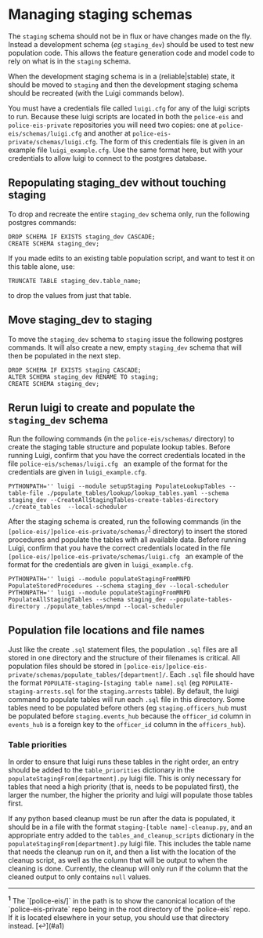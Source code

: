 # Managing staging schemas

The `staging` schema should not be in flux or have changes made on the fly. Instead a development schema (_eg_ `staging_dev`) should be used to test new population code. This allows the feature generation code and model code to rely on what is in the `staging` schema.

When the development staging schema is in a (reliable|stable) state, it should be moved to `staging` and then the development staging schema should be recreated (with the Luigi commands below).

You must have a credentials file called `luigi.cfg` for any of the luigi scripts to run. Because these luigi scripts are located in both the `police-eis` and `police-eis-private` repositories you will need two copies: one at `police-eis/schemas/luigi.cfg` and another at `police-eis-private/schemas/luigi.cfg`. The form of this credentials file is given in an example file `luigi_example.cfg`. Use the same format here, but with your credentials to allow luigi to connect to the postgres database.

## Repopulating staging_dev without touching staging

To drop and recreate the entire `staging_dev` schema only, run the following postgres commands:

```
DROP SCHEMA IF EXISTS staging_dev CASCADE;
CREATE SCHEMA staging_dev;
```

If you made edits to an existing table population script, and want to test it on this table alone, use:

```
TRUNCATE TABLE staging_dev.table_name;
```

to drop the values from just that table.

## Move staging_dev to staging

To move the `staging_dev` schema to `staging` issue the following postgres commands. It will also create a new, empty `staging_dev` schema that will then be populated in the next step.

```
DROP SCHEMA IF EXISTS staging CASCADE;
ALTER SCHEMA staging_dev RENAME TO staging;
CREATE SCHEMA staging_dev;
```

## Rerun luigi to create and populate the `staging_dev` schema

Run the following commands (in the `police-eis/schemas/` directory) to create the staging table structure and populate lookup tables. Before running Luigi, confirm that you have the correct credentials located in the file `police-eis/schemas/luigi.cfg ` an example of the format for the credentials are given in `luigi_example.cfg`.

```
PYTHONPATH='' luigi --module setupStaging PopulateLookupTables --table-file ./populate_tables/lookup/lookup_tables.yaml --schema staging_dev --CreateAllStagingTables-create-tables-directory ./create_tables  --local-scheduler
```

After the staging schema is created, run the following commands (in the `[police-eis/]police-eis-private/schemas/`<sup id="a1">[1](#f1)</sup> directory) to insert the stored procedures and populate the tables with all available data. Before running Luigi, confirm that you have the correct credentials located in the file `[police-eis/]police-eis-private/schemas/luigi.cfg ` an example of the format for the credentials are given in `luigi_example.cfg`.

```
PYTHONPATH='' luigi --module populateStagingFromMNPD PopulateStoredProcedures --schema staging_dev --local-scheduler
PYTHONPATH='' luigi --module populateStagingFromMNPD PopulateAllStagingTables --schema staging_dev --populate-tables-directory ./populate_tables/mnpd --local-scheduler
```

## Population file locations and file names

Just like the create `.sql` statement files, the population `.sql` files are all stored in one directory and the structure of their filenames is critical. All population files should be stored in `[police-eis/]police-eis-private/schemas/populate_tables/[department]/`. Each `.sql` file should have the format `POPULATE-staging-[staging table name].sql` (eg `POPULATE-staging-arrests.sql` for the `staging.arrests` table). By default, the luigi command to populate tables will run each `.sql` file in this directory. Some tables need to be populated before others (eg `staging.officers_hub` must be populated before `staging.events_hub` because the `officer_id` column in `events_hub` is a foreign key to the `officer_id` column in the `officers_hub`).

### Table priorities
In order to ensure that luigi runs these tables in the right order, an entry should be added to the `table_priorities` dictionary in the `populateStagingFrom[department].py` luigi file. This is only necessary for tables that need a high priority (that is, needs to be populated first), the larger the number, the higher the priority and luigi will populate those tables first.

If any python based cleanup must be run after the data is populated, it should be in a file with the format `staging-[table name]-cleanup.py`, and an appropriate entry added to the `tables_and_cleanup_scripts` dictionary in the  
`populateStagingFrom[department].py` luigi file. This includes the table name that needs the cleanup run on it, and then a list with the location of the cleanup script, as well as the column that will be output to when the cleaning is done. Currently, the cleanup will only run if the column that the cleaned output to only contains `null` values.

<hr/>
<b id="f1"><sup>1</sup></b> The `[police-eis/]` in the path is to show the canonical location of the `police-eis-private` repo being in the root directory of the `police-eis` repo. If it is located elsewhere in your setup, you should use that directory instead. [↩](#a1)
